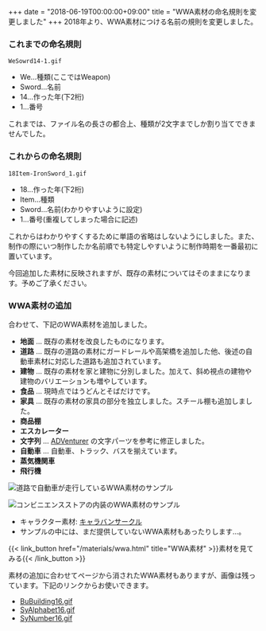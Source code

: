 +++
date = "2018-06-19T00:00:00+09:00"
title = "WWA素材の命名規則を変更しました"
+++
2018年より、WWA素材につける名前の規則を変更しました。

### これまでの命名規則
`WeSowrd14-1.gif`

- We...種類(ここではWeapon)
- Sword...名前
- 14...作った年(下2桁)
- 1...番号

これまでは、ファイル名の長さの都合上、種類が2文字までしか割り当てできませんでした。

### これからの命名規則
`18Item-IronSword_1.gif`

- 18...作った年(下2桁)
- Item...種類
- Sword...名前(わかりやすいように設定)
- 1...番号(重複してしまった場合に記述)

これからはわかりやすくするために単語の省略はしないようにしました。また、制作の際にいつ制作したか名前順でも特定しやすいように制作時期を一番最初に置いています。

今回追加した素材に反映されますが、既存の素材についてはそのままになります。予めご了承ください。

### WWA素材の追加
合わせて、下記のWWA素材を追加しました。

- **地面** ... 既存の素材を改良したものになります。
- **道路** ... 既存の道路の素材にガードレールや高架橋を追加した他、後述の自動車素材に対応した道路も追加されています。
- **建物** ... 既存の素材を家と建物に分別しました。加えて、斜め視点の建物や建物のバリエーションも増やしています。
- **食品** ... 現時点ではうどんとそばだけです。
- **家具** ... 既存の素材の家具の部分を独立しました。スチール棚も追加しました。
- **商品棚**
- **エスカレーター**
- **文字列** ... [ADVenturer](http://wwajp.com/adv/) の文字パーツを参考に修正しました。
- **自動車** ... 自動車、トラック、バスを揃えています。
- **蒸気機関車**
- **飛行機**

![道路で自動車が走行しているWWA素材のサンプル](06_19-new_wwa_material-road.gif)

![コンビニエンスストアの内装のWWA素材のサンプル](06_19-new_wwa_material-store.gif)

- キャラクター素材: [キャラバンサークル](http://www.wwajp.com)
- サンプルの中には、まだ提供していないWWA素材もあったりします...。

{{< link_button href="/materials/wwa.html" title="WWA素材" >}}素材を見てみる{{< /link_button >}}

素材の追加に合わせてページから消されたWWA素材もありますが、画像は残っています。下記のリンクからお使いできます。

- [BuBuilding16.gif](/materials/wwa/BuBuilding16.gif)
- [SyAlphabet16.gif](/materials/wwa/SyAlphabet16.gif)
- [SyNumber16.gif](/materials/wwa/SyNumber16.gif)